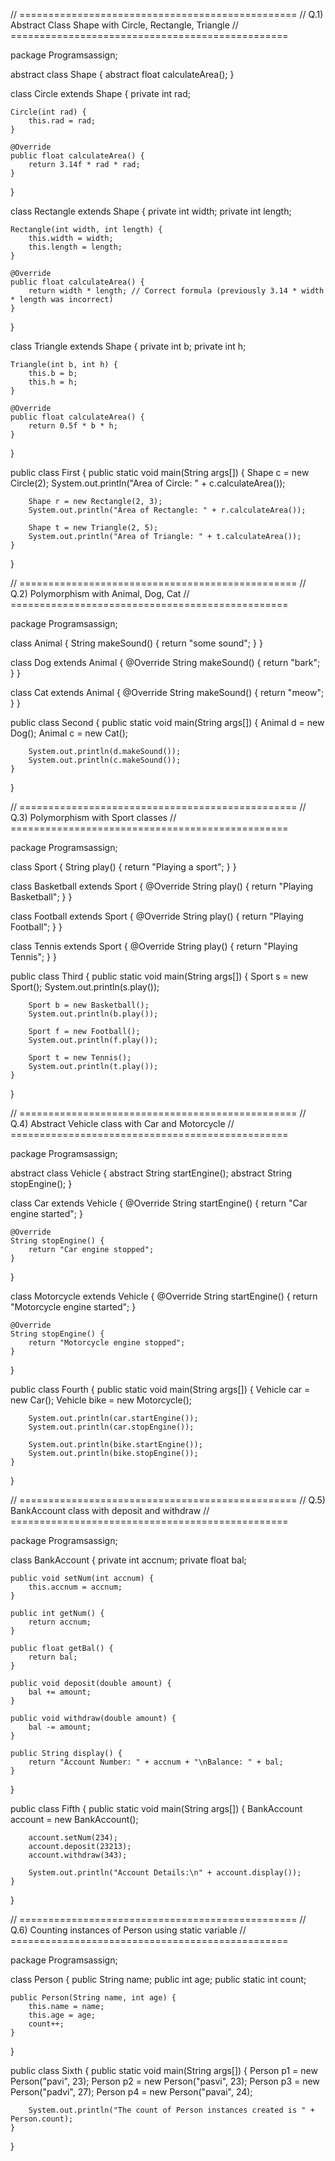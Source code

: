 // ================================================
// Q.1) Abstract Class Shape with Circle, Rectangle, Triangle
// ================================================

package Programsassign;

abstract class Shape {
    abstract float calculateArea();
}

class Circle extends Shape {
    private int rad;

    Circle(int rad) {
        this.rad = rad;
    }

    @Override
    public float calculateArea() {
        return 3.14f * rad * rad;
    }
}

class Rectangle extends Shape {
    private int width;
    private int length;

    Rectangle(int width, int length) {
        this.width = width;
        this.length = length;
    }

    @Override
    public float calculateArea() {
        return width * length; // Correct formula (previously 3.14 * width * length was incorrect)
    }
}

class Triangle extends Shape {
    private int b;
    private int h;

    Triangle(int b, int h) {
        this.b = b;
        this.h = h;
    }

    @Override
    public float calculateArea() {
        return 0.5f * b * h;
    }
}

public class First {
    public static void main(String args[]) {
        Shape c = new Circle(2);
        System.out.println("Area of Circle: " + c.calculateArea());

        Shape r = new Rectangle(2, 3);
        System.out.println("Area of Rectangle: " + r.calculateArea());

        Shape t = new Triangle(2, 5);
        System.out.println("Area of Triangle: " + t.calculateArea());
    }
}

// ================================================
// Q.2) Polymorphism with Animal, Dog, Cat
// ================================================

package Programsassign;

class Animal {
    String makeSound() {
        return "some sound";
    }
}

class Dog extends Animal {
    @Override
    String makeSound() {
        return "bark";
    }
}

class Cat extends Animal {
    @Override
    String makeSound() {
        return "meow";
    }
}

public class Second {
    public static void main(String args[]) {
        Animal d = new Dog();
        Animal c = new Cat();

        System.out.println(d.makeSound());
        System.out.println(c.makeSound());
    }
}

// ================================================
// Q.3) Polymorphism with Sport classes
// ================================================

package Programsassign;

class Sport {
    String play() {
        return "Playing a sport";
    }
}

class Basketball extends Sport {
    @Override
    String play() {
        return "Playing Basketball";
    }
}

class Football extends Sport {
    @Override
    String play() {
        return "Playing Football";
    }
}

class Tennis extends Sport {
    @Override
    String play() {
        return "Playing Tennis";
    }
}

public class Third {
    public static void main(String args[]) {
        Sport s = new Sport();
        System.out.println(s.play());

        Sport b = new Basketball();
        System.out.println(b.play());

        Sport f = new Football();
        System.out.println(f.play());

        Sport t = new Tennis();
        System.out.println(t.play());
    }
}

// ================================================
// Q.4) Abstract Vehicle class with Car and Motorcycle
// ================================================

package Programsassign;

abstract class Vehicle {
    abstract String startEngine();
    abstract String stopEngine();
}

class Car extends Vehicle {
    @Override
    String startEngine() {
        return "Car engine started";
    }

    @Override
    String stopEngine() {
        return "Car engine stopped";
    }
}

class Motorcycle extends Vehicle {
    @Override
    String startEngine() {
        return "Motorcycle engine started";
    }

    @Override
    String stopEngine() {
        return "Motorcycle engine stopped";
    }
}

public class Fourth {
    public static void main(String args[]) {
        Vehicle car = new Car();
        Vehicle bike = new Motorcycle();

        System.out.println(car.startEngine());
        System.out.println(car.stopEngine());

        System.out.println(bike.startEngine());
        System.out.println(bike.stopEngine());
    }
}

// ================================================
// Q.5) BankAccount class with deposit and withdraw
// ================================================

package Programsassign;

class BankAccount {
    private int accnum;
    private float bal;

    public void setNum(int accnum) {
        this.accnum = accnum;
    }

    public int getNum() {
        return accnum;
    }

    public float getBal() {
        return bal;
    }

    public void deposit(double amount) {
        bal += amount;
    }

    public void withdraw(double amount) {
        bal -= amount;
    }

    public String display() {
        return "Account Number: " + accnum + "\nBalance: " + bal;
    }
}

public class Fifth {
    public static void main(String args[]) {
        BankAccount account = new BankAccount();

        account.setNum(234);
        account.deposit(23213);
        account.withdraw(343);

        System.out.println("Account Details:\n" + account.display());
    }
}

// ================================================
// Q.6) Counting instances of Person using static variable
// ================================================

package Programsassign;

class Person {
    public String name;
    public int age;
    public static int count;

    public Person(String name, int age) {
        this.name = name;
        this.age = age;
        count++;
    }
}

public class Sixth {
    public static void main(String args[]) {
        Person p1 = new Person("pavi", 23);
        Person p2 = new Person("pasvi", 23);
        Person p3 = new Person("padvi", 27);
        Person p4 = new Person("pavai", 24);

        System.out.println("The count of Person instances created is " + Person.count);
    }
}
